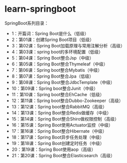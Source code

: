 # learn-springboot
SpringBoot系列目录：
- 1：开篇词：Spring Boot是什么（低级）
- 2：第01课：创建Spring Boot项目（低级）
- 3：第02课：Spring Boot加载原理与常用注解分析（高级）
- 4：第03课：spring boot的多环境配置（低级）
- 5：第04课：Spring Boot整合Jsp（中级）
- 6：第05课：Spring Boot整合Thymeleaf（中级）
- 7：第06课：Spring boot整合Mybatis（中级）
- 8：第07课：Spring Boot整合Jpa（低级）
- 9：第08课：Spring Boot整合JdbcTemplate（中级）
- 10：第09课：Spring boot整合Junit（中级）
- 11：第10课：Spring boot整合EhCache（低级）
- 12：第11课：Spring boot整合Dubbo-Zookeeper（高级）
- 13：第12课：Spring boot整合RabbitMQ（高级）
- 14：第13课：Spring Boot整合Redis做缓存（中级）
- 15：第14课：Spring Boot整合Shiro做权限控制（高级）
- 16：第15课：Spring Boot使用Actuator监控（中级）
- 17：第16课：Spring Boot整合Hibernate（中级）
- 18：第17课：Spring Boot异步任务处理（中级）
- 19：第18课：Spring Boot创建定时任务（中级）
- 20：第19课：Spring Boot使用aop（高级）
- 21：第20课：Spring Boot整合Elasticsearch（高级）
